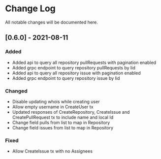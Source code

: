# Change Log

All notable changes will be documented here.

## [0.6.0] - 2021-08-11

### Added

- Added api to query all repository pullRequests with pagination enabled
- Added grpc endpoint to query repository pullRequests by Iid
- Added api to query all repository issue with pagination enabled
- Added grpc endpoint to query repository issue by Iid
 
### Changed
  
- Disable updating whois while creating user
- Allow empty username in CreateUser tx
- Updated responses of CreateRepository, CreateIssue and CreatePullRequest tx to include name and local Id
- Change field pulls from list to map in Repository
- Change field issues from list to map in Repository
 
### Fixed

- Allow CreateIssue tx with no Assignees
